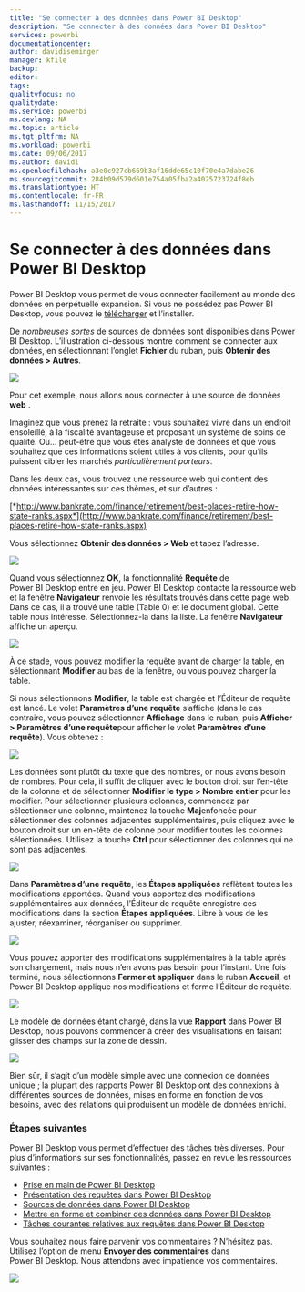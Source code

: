 ```yaml
---
title: "Se connecter à des données dans Power BI Desktop"
description: "Se connecter à des données dans Power BI Desktop"
services: powerbi
documentationcenter: 
author: davidiseminger
manager: kfile
backup: 
editor: 
tags: 
qualityfocus: no
qualitydate: 
ms.service: powerbi
ms.devlang: NA
ms.topic: article
ms.tgt_pltfrm: NA
ms.workload: powerbi
ms.date: 09/06/2017
ms.author: davidi
ms.openlocfilehash: a3e0c927cb669b3af16dde65c10f70e4a7dabe26
ms.sourcegitcommit: 284b09d579d601e754a05fba2a4025723724f8eb
ms.translationtype: HT
ms.contentlocale: fr-FR
ms.lasthandoff: 11/15/2017
---
```

# <a name="connect-to-data-in-power-bi-desktop"></a>Se connecter à des données dans Power BI Desktop
Power BI Desktop vous permet de vous connecter facilement au monde des données en perpétuelle expansion. Si vous ne possédez pas Power BI Desktop, vous pouvez le [télécharger](http://go.microsoft.com/fwlink/?LinkID=521662) et l’installer.

De *nombreuses sortes* de sources de données sont disponibles dans Power BI Desktop. L’illustration ci-dessous montre comment se connecter aux données, en sélectionnant l’onglet **Fichier** du ruban, puis **Obtenir des données \> Autres**.

![](media/desktop-connect-to-data/getdatavid_smallv2.gif)

Pour cet exemple, nous allons nous connecter à une source de données **web** .

Imaginez que vous prenez la retraite : vous souhaitez vivre dans un endroit ensoleillé, à la fiscalité avantageuse et proposant un système de soins de qualité. Ou... peut-être que vous êtes analyste de données et que vous souhaitez que ces informations soient utiles à vos clients, pour qu’ils puissent cibler les marchés *particulièrement porteurs*.

Dans les deux cas, vous trouvez une ressource web qui contient des données intéressantes sur ces thèmes, et sur d’autres :

[*http://www.bankrate.com/finance/retirement/best-places-retire-how-state-ranks.aspx*](http://www.bankrate.com/finance/retirement/best-places-retire-how-state-ranks.aspx)

Vous sélectionnez **Obtenir des données \> Web** et tapez l’adresse.

![](media/desktop-connect-to-data/connecttodata_3.png)

Quand vous sélectionnez **OK**, la fonctionnalité **Requête** de Power BI Desktop entre en jeu. Power BI Desktop contacte la ressource web et la fenêtre **Navigateur** renvoie les résultats trouvés dans cette page web. Dans ce cas, il a trouvé une table (Table 0) et le document global. Cette table nous intéresse. Sélectionnez-la dans la liste. La fenêtre **Navigateur** affiche un aperçu.

![](media/desktop-connect-to-data/datasources_fromnavigatordialog.png)

À ce stade, vous pouvez modifier la requête avant de charger la table, en sélectionnant **Modifier** au bas de la fenêtre, ou vous pouvez charger la table.

Si nous sélectionnons **Modifier**, la table est chargée et l’Éditeur de requête est lancé. Le volet **Paramètres d’une requête** s’affiche (dans le cas contraire, vous pouvez sélectionner **Affichage** dans le ruban, puis **Afficher \> Paramètres d’une requête**pour afficher le volet **Paramètres d’une requête**). Vous obtenez :

![](media/desktop-connect-to-data/designer_gsg_editquery.png)

Les données sont plutôt du texte que des nombres, or nous avons besoin de nombres. Pour cela, il suffit de cliquer avec le bouton droit sur l’en-tête de la colonne et de sélectionner **Modifier le type \> Nombre entier** pour les modifier. Pour sélectionner plusieurs colonnes, commencez par sélectionner une colonne, maintenez la touche **Maj**enfoncée pour sélectionner des colonnes adjacentes supplémentaires, puis cliquez avec le bouton droit sur un en-tête de colonne pour modifier toutes les colonnes sélectionnées. Utilisez la touche **Ctrl** pour sélectionner des colonnes qui ne sont pas adjacentes.

![](media/desktop-connect-to-data/designer_gsg_changedatatype.png)

Dans **Paramètres d’une requête**, les **Étapes appliquées** reflètent toutes les modifications apportées. Quand vous apportez des modifications supplémentaires aux données, l’Éditeur de requête enregistre ces modifications dans la section **Étapes appliquées**. Libre à vous de les ajuster, réexaminer, réorganiser ou supprimer.

![](media/desktop-connect-to-data/designer_gsg_appliedsteps_changedtype.png)

Vous pouvez apporter des modifications supplémentaires à la table après son chargement, mais nous n’en avons pas besoin pour l’instant. Une fois terminé, nous sélectionnons **Fermer et appliquer** dans le ruban **Accueil**, et Power BI Desktop applique nos modifications et ferme l’Éditeur de requête.

![](media/desktop-connect-to-data/connecttodata_closenload.png)

Le modèle de données étant chargé, dans la vue **Rapport** dans Power BI Desktop, nous pouvons commencer à créer des visualisations en faisant glisser des champs sur la zone de dessin.

![](media/desktop-connect-to-data/connecttodata_dragontoreportview.png)

Bien sûr, il s’agit d’un modèle simple avec une connexion de données unique ; la plupart des rapports Power BI Desktop ont des connexions à différentes sources de données, mises en forme en fonction de vos besoins, avec des relations qui produisent un modèle de données enrichi. 

### <a name="next-steps"></a>Étapes suivantes
Power BI Desktop vous permet d’effectuer des tâches très diverses. Pour plus d’informations sur ses fonctionnalités, passez en revue les ressources suivantes :

* [Prise en main de Power BI Desktop](desktop-getting-started.md)
* [Présentation des requêtes dans Power BI Desktop](desktop-query-overview.md)
* [Sources de données dans Power BI Desktop](desktop-data-sources.md)
* [Mettre en forme et combiner des données dans Power BI Desktop](desktop-shape-and-combine-data.md)
* [Tâches courantes relatives aux requêtes dans Power BI Desktop](desktop-common-query-tasks.md)   

Vous souhaitez nous faire parvenir vos commentaires ? N’hésitez pas. Utilisez l’option de menu **Envoyer des commentaires** dans Power BI Desktop. Nous attendons avec impatience vos commentaires.

![](media/desktop-connect-to-data/sendfeedback.png)

